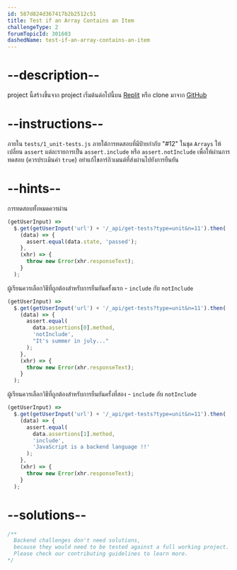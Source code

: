 ```yaml
---
id: 587d824d367417b2b2512c51
title: Test if an Array Contains an Item
challengeType: 2
forumTopicId: 301603
dashedName: test-if-an-array-contains-an-item
---
```


# --description--

project นี้สร้างขึ้นจาก project เริ่มต้นต่อไปนี้บน [Replit](https://replit.com/github/freeCodeCamp/boilerplate-mochachai) หรือ clone มาจาก [GitHub](https://github.com/freeCodeCamp/boilerplate-mochachai/)

# --instructions--

ภายใน `tests/1_unit-tests.js` ภายใต้การทดสอบที่มีป้ายกำกับ "#12" ในชุด `Arrays` ให้เปลี่ยน `assert` แต่ละรายการเป็น `assert.include` หรือ `assert.notInclude` เพื่อให้ผ่านการทดสอบ (ควรประเมินค่า `true`) อย่าแก้ไขอาร์กิวเมนต์ที่ส่งผ่านไปยังการยืนยัน

# --hints--

การทดสอบทั้งหมดควรผ่าน

```js
(getUserInput) =>
  $.get(getUserInput('url') + '/_api/get-tests?type=unit&n=11').then(
    (data) => {
      assert.equal(data.state, 'passed');
    },
    (xhr) => {
      throw new Error(xhr.responseText);
    }
  );
```

ผู้เรียนควรเลือกวิธีที่ถูกต้องสำหรับการยืนยันครั้งแรก - `include` กับ  `notInclude`

```js
(getUserInput) =>
  $.get(getUserInput('url') + '/_api/get-tests?type=unit&n=11').then(
    (data) => {
      assert.equal(
        data.assertions[0].method,
        'notInclude',
        "It's summer in july..."
      );
    },
    (xhr) => {
      throw new Error(xhr.responseText);
    }
  );
```

ผู้เรียนควรเลือกวิธีที่ถูกต้องสำหรับการยืนยันครั้งที่สอง - `include` กับ  `notInclude`

```js
(getUserInput) =>
  $.get(getUserInput('url') + '/_api/get-tests?type=unit&n=11').then(
    (data) => {
      assert.equal(
        data.assertions[1].method,
        'include',
        'JavaScript is a backend language !!'
      );
    },
    (xhr) => {
      throw new Error(xhr.responseText);
    }
  );
```

# --solutions--

```js
/**
  Backend challenges don't need solutions, 
  because they would need to be tested against a full working project. 
  Please check our contributing guidelines to learn more.
*/
```
